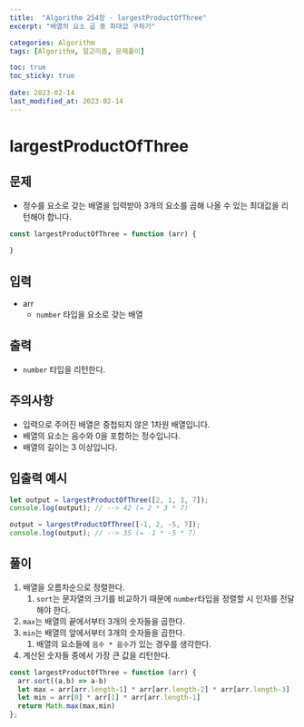 ```yaml
---
title:  "Algorithm 254장 - largestProductOfThree"
excerpt: "배열의 요소 곱 중 최대값 구하기"

categories: Algorithm
tags: [Algorithm, 알고리즘, 문제풀이]

toc: true
toc_sticky: true
 
date: 2023-02-14
last_modified_at: 2023-02-14
---
```

# largestProductOfThree
## 문제
- 정수를 요소로 갖는 배열을 입력받아 3개의 요소를 곱해 나올 수 있는 최대값을 리턴해야 합니다.


```js
const largestProductOfThree = function (arr) {
    
}
```

## 입력
- arr
  - `number` 타입을 요소로 갖는 배열

## 출력
- `number` 타입을 리턴한다.

## 주의사항
- 입력으로 주어진 배열은 중첩되지 않은 1차원 배열입니다.
- 배열의 요소는 음수와 0을 포함하는 정수입니다.
- 배열의 길이는 3 이상입니다.


## 입출력 예시
```js
let output = largestProductOfThree([2, 1, 3, 7]);
console.log(output); // --> 42 (= 2 * 3 * 7)

output = largestProductOfThree([-1, 2, -5, 7]);
console.log(output); // --> 35 (= -1 * -5 * 7)
```

## 풀이
1. 배열을 오름차순으로 정렬한다.
   1. `sort`는 문자열의 크기를 비교하기 때문에 `number`타입을 정렬할 시 인자를 전달해야 한다.
2. `max`는 배열의 끝에서부터 3개의 숫자들을 곱한다.
3. `min`는 배열의 앞에서부터 3개의 숫자들을 곱한다.
   1. 배열의 요소들에 `음수 * 음수`가 있는 경우를 생각한다.
4. 계산된 숫자들 중에서 가장 큰 값을 리턴한다.


```js
const largestProductOfThree = function (arr) {
  arr.sort((a,b) => a-b)
  let max = arr[arr.length-1] * arr[arr.length-2] * arr[arr.length-3]
  let min = arr[0] * arr[1] * arr[arr.length-1]
  return Math.max(max,min)
};
```